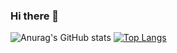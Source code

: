 ### Hi there 👋

<!--
**GilsonMendes/GilsonMendes** is a ✨ _special_ ✨ repository because its `README.md` (this file) appears on your GitHub profile.

Here are some ideas to get you started:

- 🔭 I’m currently working on ...
- 🌱 I’m currently learning ...
- 👯 I’m looking to collaborate on ...
- 🤔 I’m looking for help with ...
- 💬 Ask me about ...
- 📫 How to reach me: ...
- 😄 Pronouns: ...
- ⚡ Fun fact: ...
-->
<!-- [![Anurag's GitHub stats](https://github-readme-stats.vercel.app/api?username=GilsonMendes)](https://github.com/anuraghazra/github-readme-stats)-->
![Anurag's GitHub stats](https://github-readme-stats.vercel.app/api?username=GilsonMendes&hide=contribs,prs&show_icons=true&theme=tokyonight)
[![Top Langs](https://github-readme-stats.vercel.app/api/top-langs/?username=GilsonMendes&layout=compact)](https://github.com/anuraghazra/github-readme-stats&theme=tokyonight)





